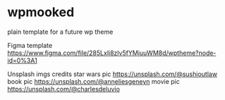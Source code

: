 # wpmooked
plain template for a future wp theme

Figma template
https://www.figma.com/file/285Lxlj8zlv5fYMjuuWM8d/wptheme?node-id=0%3A1

Unsplash imgs credits
star wars pic https://unsplash.com/@sushioutlaw
book pic https://unsplash.com/@anneliesgeneyn
movie pic https://unsplash.com/@charlesdeluvio
